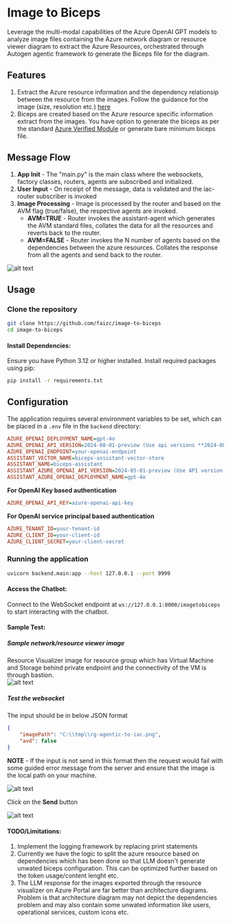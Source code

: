 # Image to Biceps 

Leverage the multi-modal capabilities of the Azure OpenAI GPT models to analyze image files containing the Azure network diagram or resource viewer diagram to extract the Azure Resources, orchestrated through Autogen agentic framework to generate the Biceps file for the diagram.  

## Features
1. Extract the Azure resource information and the dependency relationsip between the resource from the images. Follow the guidance for the image (size, resolution etc.) [here](https://learn.microsoft.com/en-us/azure/ai-services/openai/overview#image-tokens)
2. Biceps are created based on the Azure resource specific information extract from the images. You have option to generate the biceps as per the standard [Azure Verified Module](https://github.com/Azure/bicep-registry-modules/tree/main/avm/res/storage/storage-account#example-11-waf-aligned) or generate bare minimum biceps file. 

## Message Flow
1. **App Init** - The "main.py" is the main class where the websockets, factory classes, routers, agents are subscribed and initialized.   
2. **User Input** - On receipt of the message, data is validated and the iac-router subscriber is invoked 
3. **Image Processing** - Image is processed by the router and based on the AVM flag (true/false), the respective agents are invoked.
    * **AVM=TRUE** - Router invokes the assistant-agent which generates the AVM standard files, collates the data for all the resources and reverts back to the router. 
    * **AVM=FALSE** - Router invokes the N number of agents based on the dependencies between the azure resources. Collates the response from all the agents and send back to the router.  

![alt text](./images/flow-diagram.png "Flow Diagram")

## Usage

### Clone the repository
```bash
git clone https://github.com/faizc/image-to-biceps
cd image-to-biceps
```

#### Install Dependencies:

Ensure you have Python 3.12 or higher installed. Install required packages using pip:

```bash
pip install -r requirements.txt
```

## Configuration

The application requires several environment variables to be set, which can be placed in a `.env` file in the `backend` directory:

```ini
AZURE_OPENAI_DEPLOYMENT_NAME=gpt-4o
AZURE_OPENAI_API_VERSION=2024-08-01-preview (Use api versions **2024-08-01-preview or later** as we are using the feature to return the response in JSON format)
AZURE_OPENAI_ENDPOINT=your-openai-endpoint
ASSISTANT_VECTOR_NAME=biceps-assistant-vector-store
ASSISTANT_NAME=biceps-assistant
ASSISTANT_AZURE_OPENAI_API_VERSION=2024-05-01-preview (Use API version which is compatible with Assistant's API)
ASSISTANT_AZURE_OPENAI_DEPLOYMENT_NAME=gpt-4o
```

__For OpenAI Key based authentication__
```ini
AZURE_OPENAI_API_KEY=azure-openai-api-key
```

__For OpenAI service principal based authentication__
```ini
AZURE_TENANT_ID=your-tenant-id
AZURE_CLIENT_ID=your-client-id
AZURE_CLIENT_SECRET=your-client-secret
```

### Running the application
```bash
uvicorn backend.main:app --host 127.0.0.1 --port 9999
```

#### Access the Chatbot:

Connect to the WebSocket endpoint at `ws://127.0.0.1:8000/imagetobiceps` to start interacting with the chatbot.

#### Sample Test:

##### Sample network/resource viewer image

Resource Visualizer image for resource group which has Virtual Machine and Storage behind private endpoint and the connectivity of the VM is through bastion.   
![alt text](./images/rg-agentic-to-iac.png "Resource Viewer")

##### Test the websocket

The input should be in below JSON format
```json
{
    "imagePath": "C:\\tmp\\rg-agentic-to-iac.png",
    "avd": false
}
```
__NOTE__ - If the input is not send in this format then the request would fail with some guided error message from the server and ensure that the image is the local path on your machine. 

![alt text](./images/websocket-1.png "Connected to the websocket")

Click on the **Send** button

![alt text](./images/websocket-2.png "Biceps file")

#### TODO/Limitations:
1. Implement the logging framework by replacing print statements
2. Currently we have the logic to split the azure resource based on dependencies which has been done so that LLM doesn't generate unwated biceps configuration. This can be optimized further based on the token usage/content lenght etc. 
3. The LLM response for the images exported through the resource visualizer on Azure Portal are far better than architecture diagrams. Problem is that architecture diagram may not depict the dependencies problem and may also contain some unwated information like users, operational services, custom icons etc.   